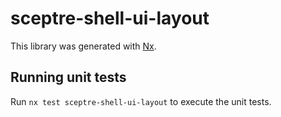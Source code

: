 # sceptre-shell-ui-layout

This library was generated with [Nx](https://nx.dev).

## Running unit tests

Run `nx test sceptre-shell-ui-layout` to execute the unit tests.
